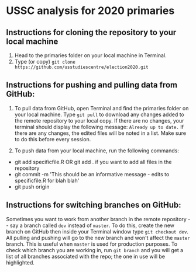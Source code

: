 # USSC analysis for 2020 primaries


## Instructions for cloning the repository to your local machine

1. Head to the primaries folder on your local machine in Terminal.
2. Type (or copy) `git clone https://github.com/usstudiescentre/election2020.git`


## Instructions for pushing and pulling data from GitHub:

1. To pull data from GitHub, open Terminal and find the primaries folder on your local machine. Type `git pull` to download any changes added to the remote repository to your local copy. If there are no changes, your terminal should display the following message: `Already up to date.` If there are any changes, the edited files will be noted in a list. Make sure to do this before every session.


2. To push data from your local machine, run the following commands:
* git add specificfile.R OR git add . if you want to add all files in the repository
* git commit -m 'This should be an informative message - edits to specificfile.R for blah blah'
* git push origin


## Instructions for switching branches on GitHub:

Sometimes you want to work from another branch in the remote repository -- say a branch called `dev` instead of `master`. To do this, create the new branch on GitHub then inside your Terminal window type `git checkout dev`. All pulling and pushing will go to the new branch and won't affect the `master` branch. This is useful when `master` is used for production purposes. To check which branch you are working in, run `git branch` and you will get a list of all branches associated with the repo; the one in use will be highlighted. 






